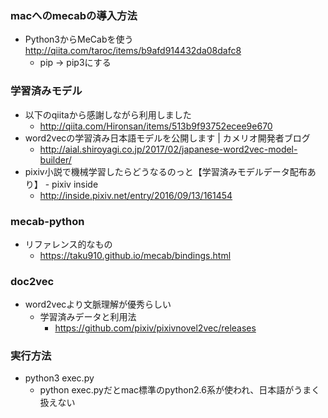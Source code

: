 ### macへのmecabの導入方法
- Python3からMeCabを使う http://qiita.com/taroc/items/b9afd914432da08dafc8
    - pip → pip3にする

### 学習済みモデル
- 以下のqiitaから感謝しながら利用しました
    - http://qiita.com/Hironsan/items/513b9f93752ecee9e670
- word2vecの学習済み日本語モデルを公開します | カメリオ開発者ブログ
    - http://aial.shiroyagi.co.jp/2017/02/japanese-word2vec-model-builder/
- pixiv小説で機械学習したらどうなるのっと【学習済みモデルデータ配布あり】 - pixiv inside
    - http://inside.pixiv.net/entry/2016/09/13/161454

### mecab-python
- リファレンス的なもの
    - https://taku910.github.io/mecab/bindings.html

### doc2vec
- word2vecより文脈理解が優秀らしい
    - 学習済みデータと利用法
        - https://github.com/pixiv/pixivnovel2vec/releases

### 実行方法
- python3 exec.py
    - python exec.pyだとmac標準のpython2.6系が使われ、日本語がうまく扱えない
